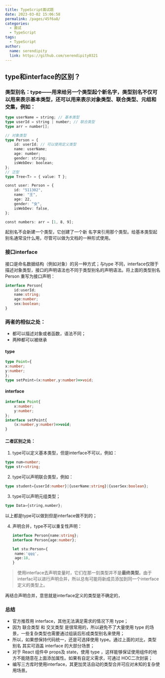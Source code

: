 ```yaml
---
title: TypeScript面试题
date: 2023-03-02 15:06:58
permalink: /pages/45f6a8/
categories:
  - 面试
  - TypeScript
tags:
  - TypeScript
author: 
  name: serendipity
  link: https://github.com/serendipity0321
---
```

## type和interface的区别？
### 类型别名：type——用来给另一个类型起个新名字，类型别名不仅可以用来表示基本类型，还可以用来表示对象类型、联合类型、元组和交集，例如：
```ts
type userName = string; // 基本类型
type userId = string | number; // 联合类型
type arr = number[]; 

// 对象类型
type Person = {
    id: userId; // 可以使用定义类型
    name: userName;
    age: number;
    gender: string;
    isWebDev: boolean;
};
// 泛型
type Tree<T> = { value: T };

const user: Person = {
    id: "511302",
    name: "王",
    age: 22,
    gender: "女",
    isWebDev: false,
};

const numbers: arr = [1, 8, 9];
```
起别名不会新建一个类型，它创建了一个新 名字来引用那个类型。给基本类型起别名通常没什么用，尽管可以做为文档的一种形式使用。
### 接口interface
接口是命名数据结构（例如对象）的另一种方式；与type 不同，interface仅限于描述对象类型，接口的声明语法也不同于类型别名的声明语法。将上面的类型别名 Person 重写为接口声明：
```ts
interface Person{
    id:userId;
    name:string;
    age:number;
    sex:boolean;
}
```
### **两者的相似之处：**
- 都可以描述对象或者函数，语法不同；
- 两种都可以被继承
#### type
```ts
type Point={
x:number;
y:number;
};
type setPoint=(x:number,y:number)=>void;

```
#### interface
```ts
interface Point{
    x:number;
    y:number;
};
interface setPoint{
    (x:number,y:number)=>void;
}

```
#### **二者区别之处：**
1. type可以定义基本类型，但是interface不可以，例如：
  ```ts
  type num=number;
  type str=string;
  ```
2. type可以声明联合类型，例如：
```ts
type student={userId:number}|{userName:string}|{userSex:boolean};
```
3. type可以声明元组类型；
```ts
type Data={string,number};
```
以上都是type可以做到但是interface做不到的；

4. 声明合并，type不可以重复性声明：
   ```ts
   interface Person{name:string};
   interface Person{age:number};

   let stu:Person={
    name:'qqq',
    age:18,
   }
   ```

>使用interface去声明变量时，它们在那一刻类型并不是**最终类型**。由于interfac可以进行声明合并，所以总有可能将新成员添加到同一个interface定义的类型上。

再结合声明合并，意思就是interface定义的类型是不确定的，

### 总结
- 官方推荐用 interface，其他无法满足需求的情况下用 type；
- 因为 联合类型 和 交叉类型 是很常用的，所以避免不了大量使用 type 的场景，一些复杂类型也需要通过组装后形成类型别名来使用；
- 所以，如果想保持代码统一，还是可选择使用 type。通过上面的对比，类型别名 其实可涵盖 interface 的大部分场景；
- 对于 React 组件中 props及 state，使用 type ，这样能够保证使用组件的地方不能随意在上面添加属性。如果有自定义需求，可通过 HOC二次封装；
- 编写三方库时使用interface，其更加灵活自动的类型合并可应对未知的复杂使用场景。